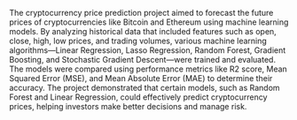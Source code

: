 The cryptocurrency price prediction project aimed to forecast the future prices of cryptocurrencies like Bitcoin and Ethereum using machine learning models. By analyzing historical data that included features such as open, close, high, low prices, and trading volumes, various machine learning algorithms—Linear Regression, Lasso Regression, Random Forest, Gradient Boosting, and Stochastic Gradient Descent—were trained and evaluated. The models were compared using performance metrics like R2 score, Mean Squared Error (MSE), and Mean Absolute Error (MAE) to determine their accuracy. The project demonstrated that certain models, such as Random Forest and Linear Regression, could effectively predict cryptocurrency prices, helping investors make better decisions and manage risk.
